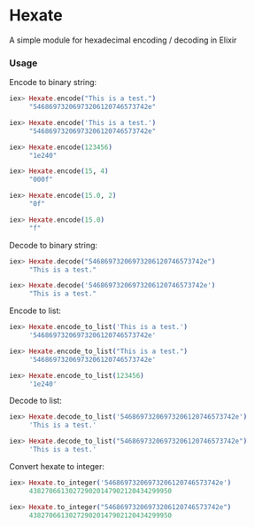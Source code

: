 # Hexate
A simple module for hexadecimal encoding / decoding in Elixir

### Usage

Encode to binary string:
```elixir
iex> Hexate.encode("This is a test.")
     "54686973206973206120746573742e"

iex> Hexate.encode('This is a test.')
     "54686973206973206120746573742e"

iex> Hexate.encode(123456)
     "1e240"

iex> Hexate.encode(15, 4)
     "000f"

iex> Hexate.encode(15.0, 2)
     "0f"

iex> Hexate.encode(15.0)
     "f"
```

Decode to binary string:
```elixir
iex> Hexate.decode("54686973206973206120746573742e")
     "This is a test."

iex> Hexate.decode('54686973206973206120746573742e')
     "This is a test."
```

Encode to list:
```elixir
iex> Hexate.encode_to_list('This is a test.')
     '54686973206973206120746573742e'

iex> Hexate.encode_to_list("This is a test.")
     '54686973206973206120746573742e'

iex> Hexate.encode_to_list(123456)
     '1e240'

```

Decode to list:
```elixir
iex> Hexate.decode_to_list('54686973206973206120746573742e')
     'This is a test.'

iex> Hexate.decode_to_list("54686973206973206120746573742e")
     'This is a test.'
```

Convert hexate to integer:
```elixir
iex> Hexate.to_integer('54686973206973206120746573742e')
     438270661302729020147902120434299950

iex> Hexate.to_integer("54686973206973206120746573742e")
     438270661302729020147902120434299950
```
